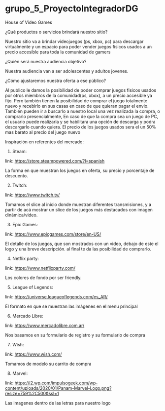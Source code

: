 # grupo_5_ProyectoIntegradorDG

House of Video Games

¿Qué productos o servicios brindará nuestro sitio?

Nuestro sitio va a brindar videojuegos (ps, xbox, pc) para descargar virtualmente y un espacio para poder vender juegos fisicos usados a un precio accesible para toda la comunidad de gamers

¿Quién será nuestra audiencia objetivo?

Nuestra audiencia van a ser adolescentes y adultos jovenes.

¿Cómo ajustaremos nuestra oferta a ese público?

Al publico le damos la posibilidad de poder comprar juegos fisicos usados por otros miembros de la comunidad(ps, xbox), a un precio accesible ya fijo. Pero también tienen la posibilidad de comprar el juego totalmente nuevo y recebirlo en sus casas en caso de que quieran pagar el envio. También pueden ir a buscarlo a nuestro local una vez realizada la compra, o comprarlo presencialmente, En caso de que la compra sea un juego de PC, el usuario puede realizarla y se habilitara una opción de descarga y podra descargarlo cuando quiera. El precio de los juegos usados sera el un 50% mas barato al precio del juego nuevo

Inspiración en referentes del mercado:

1) Steam:

link: https://store.steampowered.com/?l=spanish

La forma en que muestran los juegos en oferta, su precio y porcentaje de descuento.

2) Twitch:

link: https://www.twitch.tv/

Tomamos el slice al inicio donde muestran diferentes transmisiones, y a partir de acá mostrar un slice de los juegos más destacados con imagen dinámica/video.

3) Epic Games:

link: https://www.epicgames.com/store/en-US/

El detalle de los juegos, que son mostrados con un video, debajo de este el logo y una breve descripción. al final te da las posibilidad de comprarlo.

4) Netflix party:

link: https://www.netflixparty.com/

Los colores de fondo por ser friendly.

5) League of Legends:

link: https://universe.leagueoflegends.com/es_AR/

El formato en que se muestran las imágenes en el menu principal

6) Mercado Libre:

link: https://www.mercadolibre.com.ar/

Nos basamos en su formulario de registro y su formulario de compra

7) Wish:

link: https://www.wish.com/

Tomamos de modelo su carrito de compra

8) Marvel:

link: https://i2.wp.com/impulsogeek.com/wp-content/uploads/2020/01/Panam-Marvel-Logo.png?resize=759%2C500&ssl=1

Las imagenes dentro de las letras para nuestro logo

